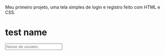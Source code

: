 Meu primeiro projeto, uma tela simples de login e registro feito com HTML e CSS.

<html>
  <h1>test name</h1>
  <input class="info" type="text" placeholder="Nome de usuário.">
</html>
